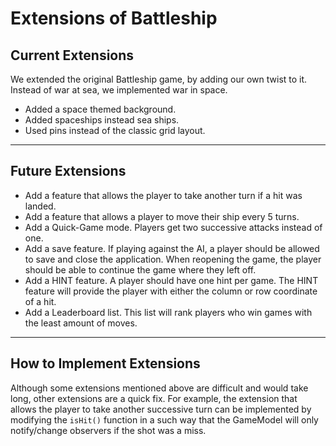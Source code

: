 Extensions of Battleship
===

Current Extensions
---

We extended the original Battleship game, by adding our own twist to it. Instead of war at sea, we implemented war in space.

* Added a space themed background.
* Added spaceships instead sea ships.
* Used pins instead of the classic grid layout.

---

Future Extensions
---

* Add a feature that allows the player to take another turn if a hit was landed.
* Add a feature that allows a player to move their ship every 5 turns.
* Add a Quick-Game mode. Players get two successive attacks instead of one.
* Add a save feature. If playing against the AI, a player should be allowed to save and close the application. When reopening the game, the player should be able to continue the game where they left off.
* Add a HINT feature. A player should have one hint per game. The HINT feature will provide the player with either the column or row coordinate of a hit.
* Add a Leaderboard list. This list will rank players who win games with the least amount of moves. 

---

How to Implement Extensions
---

Although some extensions mentioned above are difficult and would take long, other extensions are a quick fix. For example, the extension that allows the player to take another successive turn can be implemented by modifying the `isHit()` function in a such way that the GameModel will only notify/change observers if the shot was a miss.
